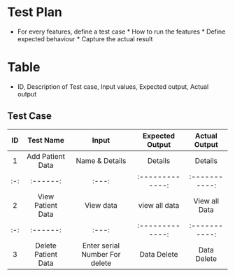 # Test Plan
* For every features, define a test case
      * How to run the features
      * Define expected behaviour
      * Capture the actual result

# Table
* ID, Description of Test case, Input values, Expected output, Actual output 

## Test Case 

|ID|Test Name|Input|Expected Output|Actual Output|
|:-:|:------:|:---:|:-------------:|:-----------:|
|1|Add Patient Data|Name & Details|Details|Details|
|:-:|:------:|:---:|:-------------:|:-----------:|
|2|View Patient Data|View data |view all data |View all Data|
|:-:|:------:|:---:|:-------------:|:-----------:|
|3|Delete Patient Data|Enter serial Number For delete |Data Delete|Data Delete|
